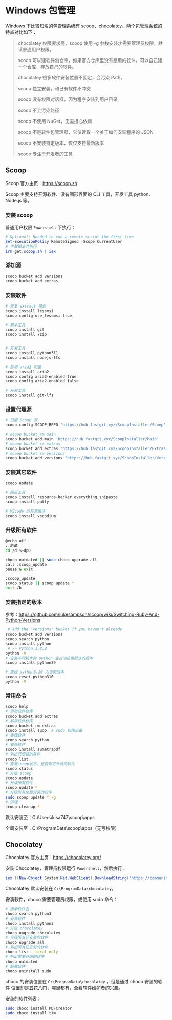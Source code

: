 # Windows 包管理

Windows 下比较知名的包管理系统有 scoop、chocolatey。两个包管理系统的特点对比如下：

>chocolatey 权限要求高，scoop 使用 -g 参数安装才需要管理员权限，默认普通用户权限。
>
>scoop 可以建软件包仓库，如果官方仓库里没有想用的软件，可以自己建一个仓库，存放自己的软件。
>
>chocolatey 很多软件安装位置不固定，会污染 Path。
>
>scoop 独立安装，和已有软件不冲突
>
>scoop 没有权限对话框，因为程序安装到用户目录
>
>scoop 不会污染路径
>
>scoop 不使用 NuGet，无需担心依赖
>
>scoop 不是软件包管理器，它仅读取一个关于如何安装程序的 JSON
>
>scoop 不安装特定版本，仅仅支持最新版本
>
>scoop 专注于开发者的工具

## Scoop

Scoop 官方主页：<https://scoop.sh>

Scoop 主要支持开源软件、没有图形界面的 CLI 工具，开发工具 python、Node.js 等。

### 安装 scoop

普通用户权限 `Powershell` 下执行：

```powershell
# Optional: Needed to run a remote script the first time
Set-ExecutionPolicy RemoteSigned -Scope CurrentUser
# 下载脚本并执行
irm get.scoop.sh | iex
```

### 添加源

```sh
scoop bucket add versions
scoop bucket add extras
```

### 安装软件

```sh
# 修复 extract 错误
scoop install lessmsi
scoop config use_lessmsi true

# 基本工具
scoop install git
scoop install 7zip


# 开发工具
scoop install python311
scoop install nodejs-lts

# 启用 aria2 加速
scoop install aria2
scoop config aria2-enabled true
scoop config aria2-enabled false

# 开发工具
scoop install git-lfs
```

### 设置代理源

```sh
# 设置 Scoop 源
scoop config SCOOP_REPO 'https://hub.fastgit.xyz/ScoopInstaller/Scoop'

# scoop bucket rm main
scoop bucket add main 'https://hub.fastgit.xyz/ScoopInstaller/Main'
# scoop bucket rm extras
scoop bucket add extras 'https://hub.fastgit.xyz/ScoopInstaller/Extras'
# scoop bucket rm versions
scoop bucket add versions "https://hub.fastgit.xyz/ScoopInstaller/Versions"
```

### 安装其它软件

```sh
scoop update

# 图形工具
scoop install resource-hacker everything snipaste
scoop install putty

# VScode 的开源编译
scoop install vscodium
```

### 升级所有软件

```bash
@echo off
::测试
cd /d %~dp0

choco outdated || sudo choco upgrade all
call :scoop_update
pause & exit

:scoop_update
scoop status || scoop update *
exit /b
```

### 安装指定的版本

参考：<https://github.com/lukesampson/scoop/wiki/Switching-Ruby-And-Python-Versions>

```sh
 # add the 'versions' bucket if you haven't already
scoop bucket add versions
scoop search python
scoop install python
 # -> Python 3.8.2
python -V
# 安装不同版本的 python 会自动设置默认的版本
scoop install python39

# 重设 python3.10 为当前版本
scoop reset python310
python -V
```

### 常用命令

```bash
scoop help
# 添加软件仓库
scoop bucket add extras
# 移除软件仓库
scoop bucket rm extras
scoop install sudo  # sudo 权限必备
# 查找软件
scoop search python
# 安装软件
scoop install sumatrapdf
# 列出已安装的软件
scoop list
# 查看scoop状态，是否有可升级的软件
scoop status
# 升级 scoop
scoop update
# 升级所有软件
scoop update *
# 升级所有全局安装的软件
sudo scoop update * -g
# 清理
scoop cleanup *
```

默认安装至：C:\Users\kisa747\scoop\apps

全局安装至：C:\ProgramData\scoop\apps（无写权限）

## Chocolatey

Chocolatey 官方主页：<https://chocolatey.org/>

安装 Chocolatey，管理员权限运行 `Powershell`，然后执行：

```powershell
iex ((New-Object System.Net.WebClient).DownloadString('https://community.chocolatey.org/install.ps1'))
```

Chocolatey 默认安装在 `C:\ProgramData\chocolatey`。

安装软件，choco 需要管理员权限，或使用 sudo 命令：

```sh
# 搜索软件包
choco search python3
# 安装软件
choco install python3
# 升级 chocolatey
choco upgrade chocolatey
# 升级所有已安装的软件
choco upgrade all
# 列出所有已安装的软件
choco list --local-only
# 列出需要升级的软件
choco outdated
# 卸载软件
choco uninstall sudo
```

choco 的安装位置在 `C:\ProgramData\chocolatey` ，但是通过 choco 安装的软件 位置却是五花八门，哪里都有，全看软件维护者的兴趣。

安装的软件列表：

```bash
sudo choco install PDFCreator
sudo choco install tim
```
